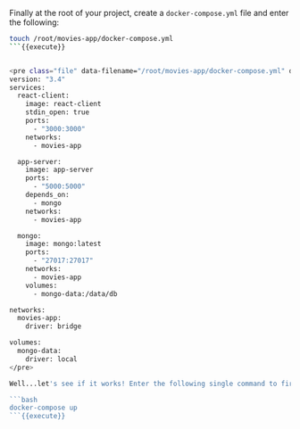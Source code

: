 Finally at the root of your project, create a `docker-compose.yml` file and enter the following:

```bash
touch /root/movies-app/docker-compose.yml
```{{execute}}


<pre class="file" data-filename="/root/movies-app/docker-compose.yml" data-target="append">
version: "3.4"
services:
  react-client:
    image: react-client
    stdin_open: true
    ports:
      - "3000:3000"
    networks:
      - movies-app

  app-server:
    image: app-server
    ports:
      - "5000:5000"
    depends_on: 
      - mongo
    networks:
      - movies-app

  mongo:
    image: mongo:latest
    ports:
      - "27017:27017"
    networks:
      - movies-app
    volumes:
      - mongo-data:/data/db

networks:
  movies-app:
    driver: bridge

volumes:
  mongo-data:
    driver: local
</pre>

Well...let's see if it works! Enter the following single command to fire up all of your images and provision a DB:

```bash
docker-compose up
```{{execute}}